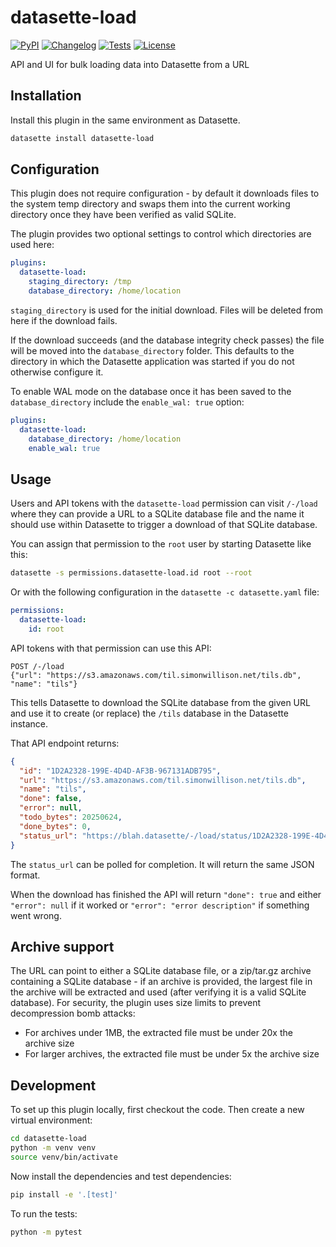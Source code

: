 # datasette-load

[![PyPI](https://img.shields.io/pypi/v/datasette-load.svg)](https://pypi.org/project/datasette-load/)
[![Changelog](https://img.shields.io/github/v/release/datasette/datasette-load?include_prereleases&label=changelog)](https://github.com/datasette/datasette-load/releases)
[![Tests](https://github.com/datasette/datasette-load/actions/workflows/test.yml/badge.svg)](https://github.com/datasette/datasette-load/actions/workflows/test.yml)
[![License](https://img.shields.io/badge/license-Apache%202.0-blue.svg)](https://github.com/datasette/datasette-load/blob/main/LICENSE)

API and UI for bulk loading data into Datasette from a URL

## Installation

Install this plugin in the same environment as Datasette.
```bash
datasette install datasette-load
```

## Configuration

This plugin does not require configuration - by default it downloads files to the system temp directory and swaps them into the current working directory once they have been verified as valid SQLite.

The plugin provides two optional settings to control which directories are used here:

```yaml
plugins:
  datasette-load:
    staging_directory: /tmp
    database_directory: /home/location
```

`staging_directory` is used for the initial download. Files will be deleted from here if the download fails.

If the download succeeds (and the database integrity check passes) the file will be moved into the `database_directory` folder. This defaults to the directory in which the Datasette application was started if you do not otherwise configure it.

To enable WAL mode on the database once it has been saved to the `database_directory` include the `enable_wal: true` option:

```yaml
plugins:
  datasette-load:
    database_directory: /home/location
    enable_wal: true
```

## Usage

Users and API tokens with the `datasette-load` permission can visit `/-/load` where they can provide a URL to a SQLite database file and the name it should use within Datasette to trigger a download of that SQLite database.

You can assign that permission to the `root` user by starting Datasette like this:

```bash
datasette -s permissions.datasette-load.id root --root
```
Or with the following configuration in the `datasette -c datasette.yaml` file:
```yaml
permissions:
  datasette-load:
    id: root
```
API tokens with that permission can use this API:

```
POST /-/load
{"url": "https://s3.amazonaws.com/til.simonwillison.net/tils.db", "name": "tils"}
```
This tells Datasette to download the SQLite database from the given URL and use it to create (or replace) the `/tils` database in the Datasette instance.

That API endpoint returns:
```json
{
  "id": "1D2A2328-199E-4D4D-AF3B-967131ADB795",
  "url": "https://s3.amazonaws.com/til.simonwillison.net/tils.db",
  "name": "tils",
  "done": false,
  "error": null,
  "todo_bytes": 20250624,
  "done_bytes": 0,
  "status_url": "https://blah.datasette/-/load/status/1D2A2328-199E-4D4D-AF3B-967131ADB795"
}
```
The `status_url` can be polled for completion. It will return the same JSON format.

When the download has finished the API will return `"done": true` and either `"error": null` if it worked or `"error": "error description"` if something went wrong.

## Archive support

The URL can point to either a SQLite database file, or a zip/tar.gz archive containing a SQLite database - if an archive is provided, the largest file in the archive will be extracted and used (after verifying it is a valid SQLite database). For security, the plugin uses size limits to prevent decompression bomb attacks:
- For archives under 1MB, the extracted file must be under 20x the archive size
- For larger archives, the extracted file must be under 5x the archive size

## Development

To set up this plugin locally, first checkout the code. Then create a new virtual environment:
```bash
cd datasette-load
python -m venv venv
source venv/bin/activate
```
Now install the dependencies and test dependencies:
```bash
pip install -e '.[test]'
```
To run the tests:
```bash
python -m pytest
```
